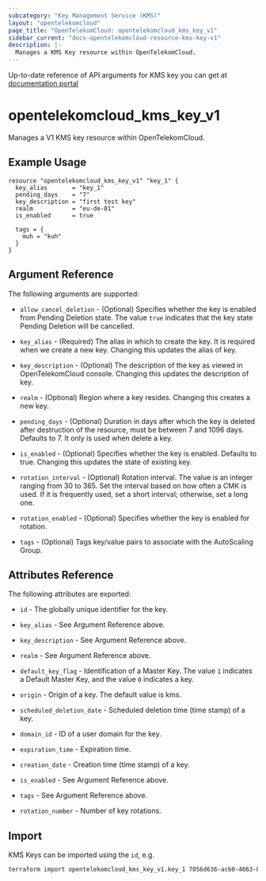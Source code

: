 ```yaml
---
subcategory: "Key Management Service (KMS)"
layout: "opentelekomcloud"
page_title: "OpenTelekomCloud: opentelekomcloud_kms_key_v1"
sidebar_current: "docs-opentelekomcloud-resource-kms-key-v1"
description: |-
  Manages a KMS Key resource within OpenTelekomCloud.
---
```


Up-to-date reference of API arguments for KMS key you can get at
[documentation portal](https://docs.otc.t-systems.com/key-management-service/api-ref/apis)

# opentelekomcloud_kms_key_v1

Manages a V1 KMS key resource within OpenTelekomCloud.

## Example Usage

```hcl
resource "opentelekomcloud_kms_key_v1" "key_1" {
  key_alias       = "key_1"
  pending_days    = "7"
  key_description = "first test key"
  realm           = "eu-de-01"
  is_enabled      = true

  tags = {
    muh = "kuh"
  }
}
```

## Argument Reference

The following arguments are supported:

* `allow_cancel_deletion` - (Optional) Specifies whether the key is enabled from Pending Deletion state. The value `true` indicates
  that the key state Pending Deletion will be cancelled.

* `key_alias` - (Required) The alias in which to create the key. It is required when
  we create a new key. Changing this updates the alias of key.

* `key_description` - (Optional) The description of the key as viewed in OpenTelekomCloud console.
  Changing this updates the description of key.

* `realm` - (Optional) Region where a key resides. Changing this creates a new key.

* `pending_days` - (Optional) Duration in days after which the key is deleted
  after destruction of the resource, must be between 7 and 1096 days. Defaults to 7.
  It only is used when delete a key.

* `is_enabled` - (Optional) Specifies whether the key is enabled. Defaults to true.
  Changing this updates the state of existing key.

* `rotation_interval` - (Optional) Rotation interval. The value is an integer ranging from 30 to 365.
   Set the interval based on how often a CMK is used.
   If it is frequently used, set a short interval; otherwise, set a long one.

* `rotation_enabled` - (Optional) Specifies whether the key is enabled for rotation.

* `tags` - (Optional) Tags key/value pairs to associate with the AutoScaling Group.


## Attributes Reference

The following attributes are exported:

* `id` - The globally unique identifier for the key.

* `key_alias` - See Argument Reference above.

* `key_description` - See Argument Reference above.

* `realm` - See Argument Reference above.

* `default_key_flag` - Identification of a Master Key. The value `1` indicates a Default
  Master Key, and the value `0` indicates a key.

* `origin` - Origin of a key. The default value is kms.

* `scheduled_deletion_date` - Scheduled deletion time (time stamp) of a key.

* `domain_id` - ID of a user domain for the key.

* `expiration_time` - Expiration time.

* `creation_date` - Creation time (time stamp) of a key.

* `is_enabled` - See Argument Reference above.

* `tags` - See Argument Reference above.

* `rotation_number` - Number of key rotations.

## Import

KMS Keys can be imported using the `id`, e.g.

```sh
terraform import opentelekomcloud_kms_key_v1.key_1 7056d636-ac60-4663-8a6c-82d3c32c1c64
```
